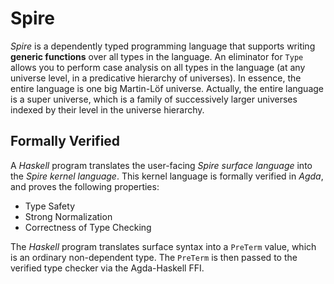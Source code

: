 Spire
=====

*Spire* is a dependently typed programming language that supports writing **generic
functions** over all types in the language.
An eliminator for `Type` allows you to perform case analysis on all types in the
language (at any universe level, in a predicative hierarchy of universes).
In essence, the entire language is one big Martin-Löf universe.
Actually, the entire language is a super universe, which is a family of successively
larger universes indexed by their level in the universe hierarchy.

Formally Verified
-----------------

A *Haskell* program translates the user-facing *Spire surface language* into the *Spire kernel language*.
This kernel language is formally verified in *Agda*, and proves the following properties:
* Type Safety
* Strong Normalization
* Correctness of Type Checking

The *Haskell* program translates surface syntax into a `PreTerm` value, which is an ordinary non-dependent
type. The `PreTerm` is then passed to the verified type checker via the Agda-Haskell FFI.
